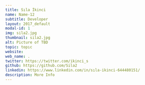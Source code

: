 ```yaml
---
title: Sıla İkinci
name: Name-12
subtitle: Developer
layout: 2017_default
modal-id: 1
img: sila2.jpg
thumbnail: sila2.jpg
alt: Picture of TBD
topic: topıc
website: 
web_name: .
twitter: https://twitter.com/ikinci_s
github: https://github.com/Sila2
linkedin: https://www.linkedin.com/in/sıla-ikinci-644480151/
description: More Info
---
```

